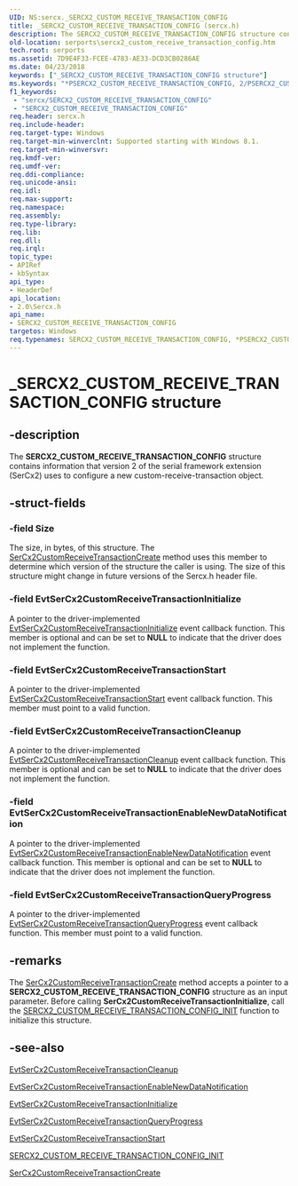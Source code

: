 ```yaml
---
UID: NS:sercx._SERCX2_CUSTOM_RECEIVE_TRANSACTION_CONFIG
title: _SERCX2_CUSTOM_RECEIVE_TRANSACTION_CONFIG (sercx.h)
description: The SERCX2_CUSTOM_RECEIVE_TRANSACTION_CONFIG structure contains information that version 2 of the serial framework extension (SerCx2) uses to configure a new custom-receive-transaction object.
old-location: serports\sercx2_custom_receive_transaction_config.htm
tech.root: serports
ms.assetid: 7D9E4F33-FCEE-4783-AE33-DCD3CB0286AE
ms.date: 04/23/2018
keywords: ["_SERCX2_CUSTOM_RECEIVE_TRANSACTION_CONFIG structure"]
ms.keywords: "*PSERCX2_CUSTOM_RECEIVE_TRANSACTION_CONFIG, 2/PSERCX2_CUSTOM_RECEIVE_TRANSACTION_CONFIG, 2/SERCX2_CUSTOM_RECEIVE_TRANSACTION_CONFIG, PSERCX2_CUSTOM_RECEIVE_TRANSACTION_CONFIG, PSERCX2_CUSTOM_RECEIVE_TRANSACTION_CONFIG structure pointer [Serial Ports], SERCX2_CUSTOM_RECEIVE_TRANSACTION_CONFIG, SERCX2_CUSTOM_RECEIVE_TRANSACTION_CONFIG structure [Serial Ports], _SERCX2_CUSTOM_RECEIVE_TRANSACTION_CONFIG, serports.sercx2_custom_receive_transaction_config"
f1_keywords:
 - "sercx/SERCX2_CUSTOM_RECEIVE_TRANSACTION_CONFIG"
 - "SERCX2_CUSTOM_RECEIVE_TRANSACTION_CONFIG"
req.header: sercx.h
req.include-header: 
req.target-type: Windows
req.target-min-winverclnt: Supported starting with Windows 8.1.
req.target-min-winversvr: 
req.kmdf-ver: 
req.umdf-ver: 
req.ddi-compliance: 
req.unicode-ansi: 
req.idl: 
req.max-support: 
req.namespace: 
req.assembly: 
req.type-library: 
req.lib: 
req.dll: 
req.irql: 
topic_type:
- APIRef
- kbSyntax
api_type:
- HeaderDef
api_location:
- 2.0\Sercx.h
api_name:
- SERCX2_CUSTOM_RECEIVE_TRANSACTION_CONFIG
targetos: Windows
req.typenames: SERCX2_CUSTOM_RECEIVE_TRANSACTION_CONFIG, *PSERCX2_CUSTOM_RECEIVE_TRANSACTION_CONFIG
---
```


# _SERCX2_CUSTOM_RECEIVE_TRANSACTION_CONFIG structure


## -description


The <b>SERCX2_CUSTOM_RECEIVE_TRANSACTION_CONFIG</b> structure contains information that version 2 of the serial framework extension (SerCx2) uses to configure a new custom-receive-transaction object.


## -struct-fields




### -field Size

The size, in bytes, of this structure. The <a href="https://docs.microsoft.com/windows-hardware/drivers/ddi/sercx/nf-sercx-sercx2customreceivetransactioncreate">SerCx2CustomReceiveTransactionCreate</a> method uses this member to determine which version of the structure the caller is using. The size of this structure might change in future versions of the Sercx.h header file.


### -field EvtSerCx2CustomReceiveTransactionInitialize

A pointer to the driver-implemented <a href="https://docs.microsoft.com/windows-hardware/drivers/ddi/sercx/nc-sercx-evt_sercx2_custom_receive_transaction_initialize">EvtSerCx2CustomReceiveTransactionInitialize</a> event callback function. This member is optional and can be set to <b>NULL</b> to indicate that the driver does not implement the function.


### -field EvtSerCx2CustomReceiveTransactionStart

A pointer to the driver-implemented <a href="https://docs.microsoft.com/windows-hardware/drivers/ddi/sercx/nc-sercx-evt_sercx2_custom_receive_transaction_start">EvtSerCx2CustomReceiveTransactionStart</a> event callback function. This member must point to a valid function.


### -field EvtSerCx2CustomReceiveTransactionCleanup

A pointer to the driver-implemented <a href="https://docs.microsoft.com/windows-hardware/drivers/ddi/sercx/nc-sercx-evt_sercx2_custom_receive_transaction_cleanup">EvtSerCx2CustomReceiveTransactionCleanup</a> event callback function. This member is optional and can be set to <b>NULL</b> to indicate that the driver does not implement the function.


### -field EvtSerCx2CustomReceiveTransactionEnableNewDataNotification

A pointer to the driver-implemented <a href="https://docs.microsoft.com/previous-versions/windows/hardware/drivers/dn265201(v=vs.85)">EvtSerCx2CustomReceiveTransactionEnableNewDataNotification</a> event callback function. This member is optional and can be set to <b>NULL</b> to indicate that the driver does not implement the function.


### -field EvtSerCx2CustomReceiveTransactionQueryProgress

A pointer to the driver-implemented <a href="https://docs.microsoft.com/previous-versions/windows/hardware/drivers/dn265203(v=vs.85)">EvtSerCx2CustomReceiveTransactionQueryProgress</a> event callback function. This member must point to a valid function.


## -remarks



The <a href="https://docs.microsoft.com/windows-hardware/drivers/ddi/sercx/nf-sercx-sercx2customreceivetransactioncreate">SerCx2CustomReceiveTransactionCreate</a> method accepts a pointer to a <b>SERCX2_CUSTOM_RECEIVE_TRANSACTION_CONFIG</b> structure as an input parameter. Before calling <b>SerCx2CustomReceiveTransactionInitialize</b>, call the <a href="https://docs.microsoft.com/windows-hardware/drivers/ddi/sercx/nf-sercx-sercx2_custom_receive_transaction_config_init">SERCX2_CUSTOM_RECEIVE_TRANSACTION_CONFIG_INIT</a> function to initialize this structure.




## -see-also




<a href="https://docs.microsoft.com/windows-hardware/drivers/ddi/sercx/nc-sercx-evt_sercx2_custom_receive_transaction_cleanup">EvtSerCx2CustomReceiveTransactionCleanup</a>



<a href="https://docs.microsoft.com/previous-versions/windows/hardware/drivers/dn265201(v=vs.85)">EvtSerCx2CustomReceiveTransactionEnableNewDataNotification</a>



<a href="https://docs.microsoft.com/windows-hardware/drivers/ddi/sercx/nc-sercx-evt_sercx2_custom_receive_transaction_initialize">EvtSerCx2CustomReceiveTransactionInitialize</a>



<a href="https://docs.microsoft.com/previous-versions/windows/hardware/drivers/dn265203(v=vs.85)">EvtSerCx2CustomReceiveTransactionQueryProgress</a>



<a href="https://docs.microsoft.com/windows-hardware/drivers/ddi/sercx/nc-sercx-evt_sercx2_custom_receive_transaction_start">EvtSerCx2CustomReceiveTransactionStart</a>



<a href="https://docs.microsoft.com/windows-hardware/drivers/ddi/sercx/nf-sercx-sercx2_custom_receive_transaction_config_init">SERCX2_CUSTOM_RECEIVE_TRANSACTION_CONFIG_INIT</a>



<a href="https://docs.microsoft.com/windows-hardware/drivers/ddi/sercx/nf-sercx-sercx2customreceivetransactioncreate">SerCx2CustomReceiveTransactionCreate</a>
 

 

